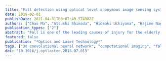 ```yaml
---
title: "Fall detection using optical level anonymous image sensing system"
date: 2019-02-01
publishDate: 2021-04-01T00:07:49.574982Z
authors: ["Chao Ma", "Atsushi Shimada", "Hideaki Uchiyama", "Hajime Nagahara", "Rin ichiro Taniguchi"]
publication_types: ["2"]
abstract: "Fall is one of the leading causes of injury for the elderly individuals. Systems that automatically detect falls can significantly reduce the delay of assistance. Most of commercialized fall detection systems are based on wearable devices, which elderly individuals tend to forget wearing. Using surveillance cameras to detect falls based on computer vision is ideal, because anyone in the monitoring scopes can be under protection. However, the privacy protection issue using surveillance cameras has been bothering people. To effectively protect the privacy, we proposed an optical level anonymous image sensing system, which can protect the privacy by hiding the facial regions optically at the video capturing phase. We apply the system to fall detection. In detecting falls, we propose a neural network by combining a 3D convolutional neural network for feature extraction and an autoencoder for modelling the normal behaviors. The learned autoencoder reconstructs the features extracted from videos with normal behaviors with smaller average errors than those extracted from videos with falls. We evaluated our neural network by a hold-out validation experiment, and showed its effectiveness. In field tests, we showed and discussed the applicability of the optical level anonymous image sensing system for privacy protection and fall detection."
featured: false
publication: "*Optics and Laser Technology*"
tags: ["3d convolutional neural network", "computational imaging", "fall detection", "optical level anonymous", "privacy protection"]
doi: "10.1016/j.optlastec.2018.07.013"
---
```


